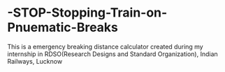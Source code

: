 # -STOP-Stopping-Train-on-Pnuematic-Breaks
This is a emergency breaking distance calculator created during my internship in RDSO(Research Designs and Standard Organization), Indian Railways, Lucknow
